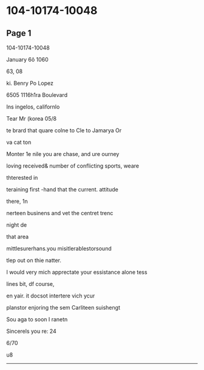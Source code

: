 # 104-10174-10048

## Page 1

104-10174-10048

January 6ô 1060

63, 08

ki. Benry Po Lopez

6505 1116h1ra Boulevard

Ins ingelos, californlo

Tear Mr (korea 05/8

te brard that quare colne to Cle to Jamarya Or

va cat ton

Monter 1e nile you are chase, and ure ourney

loving received& number of conflicting sports, weare

thterested in

teraining first -hand that the current. attitude

there, 1n

nerteen businens and vet the centret trenc

night de

that area

mittlesurerhans.you misitlerablestorsound

tlep out on thie natter.

I would very mich apprectate your essistance alone tess

lines bit, df course,

en yair. it docsot intertere vich ycur

planstor enjoring the sem Carliteen suishengt

Sou aga to soon I ranetn

Sincerels you re: 24

6/70

u8

---

